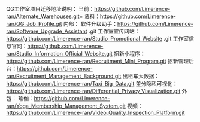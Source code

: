 QG工作室项目迁移地址说明：
当前：https://github.com/Limerence-ran/Alternate_Warehouses.git=
资料：https://github.com/Limerence-ran/QG_Job_Profile.git
内部：
  软件升级助手：https://github.com/Limerence-ran/Software_Upgrade_Assistant .git
  工作室宣传网站：https://github.com/Limerence-ran/Studio_Promotional_Website .git
  工作室信息官网：https://github.com/Limerence-ran/Studio_Information_Official_Website.git
  招新小程序：https://github.com/Limerence-ran/Recruitment_Mini_Program.git
  招新管理后台：https://github.com/Limerence-ran/Recruitment_Management_Background.git
  出租车大数据：https://github.com/Limerence-ran/Taxi_Big_Data.git
  差分隐私可视化：https://github.com/Limerence-ran/Differential_Privacy_Visualization.git
外包：
  瑜伽：https://github.com/Limerence-ran/Yoga_Membership_Management_System.git
  视频：https://github.com/Limerence-ran/Video_Quality_Inspection_Platform.git


